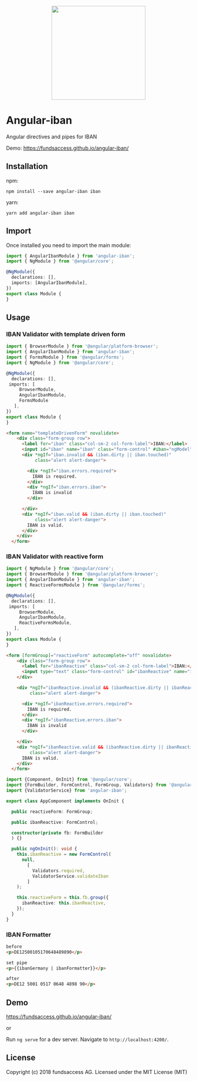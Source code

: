 <p align="center">
  <img height="256px" width="256px" style="text-align: center;" src="https://fundsaccess.github.io/angular-iban/assets/angular.svg">
</p>

# Angular-iban

Angular directives and pipes for IBAN

Demo: https://fundsaccess.github.io/angular-iban/

## Installation

npm:
```shell
npm install --save angular-iban iban
```

yarn:
```shell
yarn add angular-iban iban
```

## Import

Once installed you need to import the main module:
```typescript
import { AngularIbanModule } from 'angular-iban';
import { NgModule } from '@angular/core';

@NgModule({
  declarations: [],
  imports: [AngularIbanModule], 
})
export class Module {
}
```

## Usage

### IBAN Validator with template driven form

```typescript
import { BrowserModule } from '@angular/platform-browser';
import { AngularIbanModule } from 'angular-iban';
import { FormsModule } from '@angular/forms';
import { NgModule } from '@angular/core';

@NgModule({
  declarations: [],
 imports: [
     BrowserModule,
     AngularIbanModule,
     FormsModule
   ],
})
export class Module {
}
```


```html
<form name="templateDrivenForm" novalidate>
    <div class="form-group row">
      <label for="iban" class="col-sm-2 col-form-label">IBAN:</label>
      <input id="iban" name="iban" class="form-control" #iban="ngModel" type="text" ibanValidator [(ngModel)]="testIban" [ngModelOptions]="{standalone: true}" required autocomplete="off">
      <div *ngIf="iban.invalid && (iban.dirty || iban.touched)"
           class="alert alert-danger">

        <div *ngIf="iban.errors.required">
          IBAN is required.
        </div>
        <div *ngIf="iban.errors.iban">
          IBAN is invalid
        </div>

      </div>
      <div *ngIf="iban.valid && (iban.dirty || iban.touched)"
           class="alert alert-danger">
        IBAN is valid.
      </div>
    </div>
  </form>
```

### IBAN Validator with reactive form
```typescript
import { NgModule } from '@angular/core';
import { BrowserModule } from '@angular/platform-browser';
import { AngularIbanModule } from 'angular-iban';
import { ReactiveFormsModule } from '@angular/forms';

@NgModule({
  declarations: [],
 imports: [
     BrowserModule,
     AngularIbanModule,
     ReactiveFormsModule,
   ],
})
export class Module {
}
```

```html
<form [formGroup]="reactiveForm" autocomplete="off" novalidate>
    <div class="form-group row">
      <label for="ibanReactive" class="col-sm-2 col-form-label">IBAN:</label>
      <input type="text" class="form-control" id="ibanReactive" name="ibanReactive" formControlName="ibanReactive" required>
    </div>

    <div *ngIf="ibanReactive.invalid && (ibanReactive.dirty || ibanReactive.touched)"
         class="alert alert-danger">

      <div *ngIf="ibanReactive.errors.required">
        IBAN is required.
      </div>
      <div *ngIf="ibanReactive.errors.iban">
        IBAN is invalid
      </div>

    </div>
    <div *ngIf="ibanReactive.valid && (ibanReactive.dirty || ibanReactive.touched)"
         class="alert alert-danger">
      IBAN is valid.
    </div>
  </form>
```

```typescript
import {Component, OnInit} from '@angular/core';
import {FormBuilder, FormControl, FormGroup, Validators} from '@angular/forms';
import {ValidatorService} from 'angular-iban';

export class AppComponent implements OnInit {

  public reactiveForm: FormGroup;

  public ibanReactive: FormControl;

  constructor(private fb: FormBuilder
  ) {}

  public ngOnInit(): void {
    this.ibanReactive = new FormControl(
      null,
        [
          Validators.required,
          ValidatorService.validateIban
        ]
    );

    this.reactiveForm = this.fb.group({
      ibanReactive: this.ibanReactive,
    });
  }
}
```

### IBAN Formatter
```html
before
<p>DE12500105170648489890</p>

set pipe
<p>{{ibanGermany | ibanFormatter}}</p>

after
<p>DE12 5001 0517 0648 4898 90</p>
```

## Demo
 
https://fundsaccess.github.io/angular-iban/

or

Run `ng serve` for a dev server. Navigate to `http://localhost:4200/`.

## License

Copyright (c) 2018 fundsaccess AG. Licensed under the MIT License (MIT)


